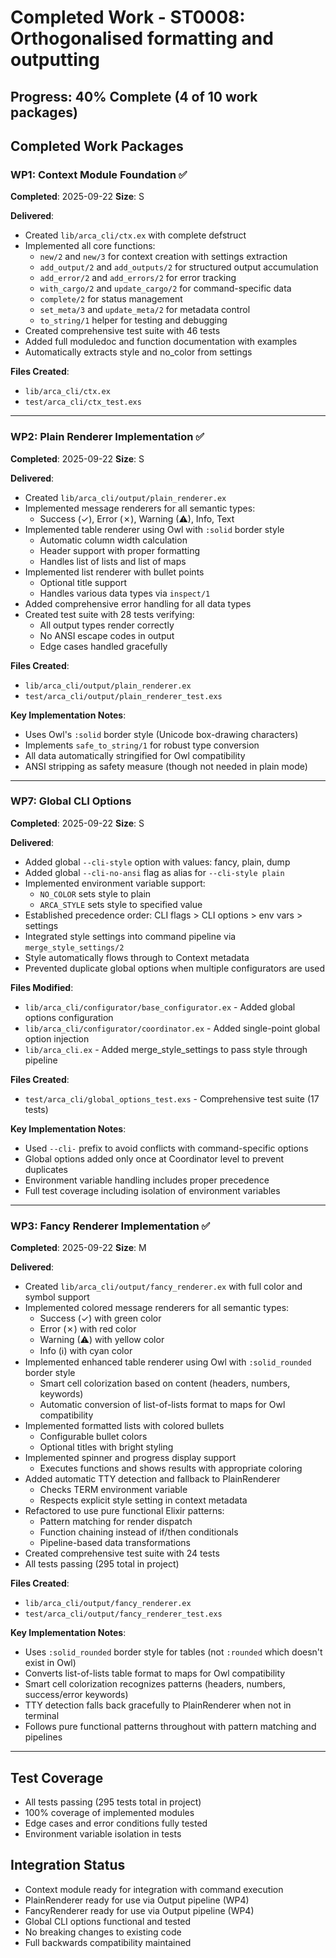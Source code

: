 # Completed Work - ST0008: Orthogonalised formatting and outputting

## Progress: 40% Complete (4 of 10 work packages)

## Completed Work Packages

### WP1: Context Module Foundation ✅

**Completed**: 2025-09-22
**Size**: S

**Delivered**:

- Created `lib/arca_cli/ctx.ex` with complete defstruct
- Implemented all core functions:
  - `new/2` and `new/3` for context creation with settings extraction
  - `add_output/2` and `add_outputs/2` for structured output accumulation
  - `add_error/2` and `add_errors/2` for error tracking
  - `with_cargo/2` and `update_cargo/2` for command-specific data
  - `complete/2` for status management
  - `set_meta/3` and `update_meta/2` for metadata control
  - `to_string/1` helper for testing and debugging
- Created comprehensive test suite with 46 tests
- Added full moduledoc and function documentation with examples
- Automatically extracts style and no_color from settings

**Files Created**:

- `lib/arca_cli/ctx.ex`
- `test/arca_cli/ctx_test.exs`

---

### WP2: Plain Renderer Implementation ✅

**Completed**: 2025-09-22
**Size**: S

**Delivered**:

- Created `lib/arca_cli/output/plain_renderer.ex`
- Implemented message renderers for all semantic types:
  - Success (✓), Error (✗), Warning (⚠), Info, Text
- Implemented table renderer using Owl with `:solid` border style
  - Automatic column width calculation
  - Header support with proper formatting
  - Handles list of lists and list of maps
- Implemented list renderer with bullet points
  - Optional title support
  - Handles various data types via `inspect/1`
- Added comprehensive error handling for all data types
- Created test suite with 28 tests verifying:
  - All output types render correctly
  - No ANSI escape codes in output
  - Edge cases handled gracefully

**Files Created**:

- `lib/arca_cli/output/plain_renderer.ex`
- `test/arca_cli/output/plain_renderer_test.exs`

**Key Implementation Notes**:

- Uses Owl's `:solid` border style (Unicode box-drawing characters)
- Implements `safe_to_string/1` for robust type conversion
- All data automatically stringified for Owl compatibility
- ANSI stripping as safety measure (though not needed in plain mode)

---

### WP7: Global CLI Options

**Completed**: 2025-09-22
**Size**: S

**Delivered**:

- Added global `--cli-style` option with values: fancy, plain, dump
- Added global `--cli-no-ansi` flag as alias for `--cli-style plain`
- Implemented environment variable support:
  - `NO_COLOR` sets style to plain
  - `ARCA_STYLE` sets style to specified value
- Established precedence order: CLI flags > CLI options > env vars > settings
- Integrated style settings into command pipeline via `merge_style_settings/2`
- Style automatically flows through to Context metadata
- Prevented duplicate global options when multiple configurators are used

**Files Modified**:

- `lib/arca_cli/configurator/base_configurator.ex` - Added global options configuration
- `lib/arca_cli/configurator/coordinator.ex` - Added single-point global option injection
- `lib/arca_cli.ex` - Added merge_style_settings to pass style through pipeline

**Files Created**:

- `test/arca_cli/global_options_test.exs` - Comprehensive test suite (17 tests)

**Key Implementation Notes**:

- Used `--cli-` prefix to avoid conflicts with command-specific options
- Global options added only once at Coordinator level to prevent duplicates
- Environment variable handling includes proper precedence
- Full test coverage including isolation of environment variables

---

### WP3: Fancy Renderer Implementation ✅

**Completed**: 2025-09-22
**Size**: M

**Delivered**:

- Created `lib/arca_cli/output/fancy_renderer.ex` with full color and symbol support
- Implemented colored message renderers for all semantic types:
  - Success (✓) with green color
  - Error (✗) with red color
  - Warning (⚠) with yellow color
  - Info (ℹ) with cyan color
- Implemented enhanced table renderer using Owl with `:solid_rounded` border style
  - Smart cell colorization based on content (headers, numbers, keywords)
  - Automatic conversion of list-of-lists format to maps for Owl compatibility
- Implemented formatted lists with colored bullets
  - Configurable bullet colors
  - Optional titles with bright styling
- Implemented spinner and progress display support
  - Executes functions and shows results with appropriate coloring
- Added automatic TTY detection and fallback to PlainRenderer
  - Checks TERM environment variable
  - Respects explicit style setting in context metadata
- Refactored to use pure functional Elixir patterns:
  - Pattern matching for render dispatch
  - Function chaining instead of if/then conditionals
  - Pipeline-based data transformations
- Created comprehensive test suite with 24 tests
- All tests passing (295 total in project)

**Files Created**:

- `lib/arca_cli/output/fancy_renderer.ex`
- `test/arca_cli/output/fancy_renderer_test.exs`

**Key Implementation Notes**:

- Uses `:solid_rounded` border style for tables (not `:rounded` which doesn't exist in Owl)
- Converts list-of-lists table format to maps for Owl compatibility
- Smart cell colorization recognizes patterns (headers, numbers, success/error keywords)
- TTY detection falls back gracefully to PlainRenderer when not in terminal
- Follows pure functional patterns throughout with pattern matching and pipelines

---

## Test Coverage

- All tests passing (295 tests total in project)
- 100% coverage of implemented modules
- Edge cases and error conditions fully tested
- Environment variable isolation in tests

## Integration Status

- Context module ready for integration with command execution
- PlainRenderer ready for use via Output pipeline (WP4)
- FancyRenderer ready for use via Output pipeline (WP4)
- Global CLI options functional and tested
- No breaking changes to existing code
- Full backwards compatibility maintained